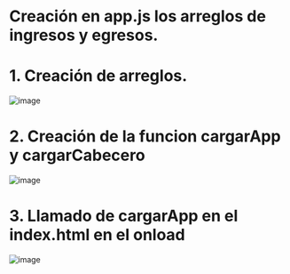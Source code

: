 # Creación en app.js los arreglos de ingresos y egresos.

# 1. Creación de arreglos. 

![image](https://user-images.githubusercontent.com/31961588/201480249-0bf2718e-12cf-4d4c-9d9c-edc83d4b4e54.png)

# 2. Creación de la funcion cargarApp y cargarCabecero

![image](https://user-images.githubusercontent.com/31961588/201480282-6f2477be-ab6c-49af-836d-540d4299ec55.png)

# 3. Llamado de cargarApp en el index.html en el onload

![image](https://user-images.githubusercontent.com/31961588/201480315-f2612205-598b-44d1-9e87-13505ddc47a7.png)
